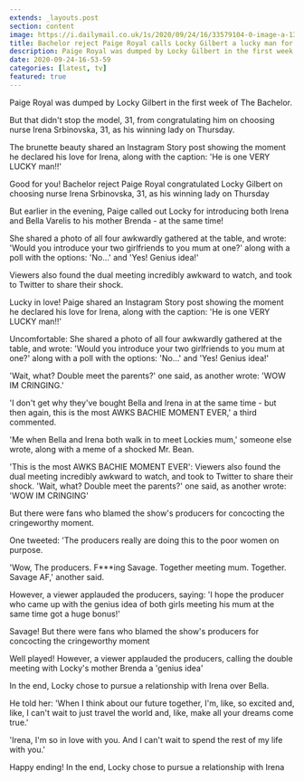 ```yaml
---
extends: _layouts.post
section: content
image: https://i.dailymail.co.uk/1s/2020/09/24/16/33579104-0-image-a-136_1600960775795.jpg 
title: Bachelor reject Paige Royal calls Locky Gilbert a lucky man for choosing Irena Srbinovska 
description: Paige Royal was dumped by Locky Gilbert in the first week of The Bachelor. 
date: 2020-09-24-16-53-59 
categories: [latest, tv] 
featured: true 
--- 
```

Paige Royal was dumped by Locky Gilbert in the first week of The Bachelor.

But that didn't stop the model, 31, from congratulating him on choosing nurse Irena Srbinovska, 31, as his winning lady on Thursday.

The brunette beauty shared an Instagram Story post showing the moment he declared his love for Irena, along with the caption: 'He is one VERY LUCKY man!!'

Good for you! Bachelor reject Paige Royal congratulated Locky Gilbert on choosing nurse Irena Srbinovska, 31, as his winning lady on Thursday

But earlier in the evening, Paige called out Locky for introducing both Irena and Bella Varelis to his mother Brenda - at the same time! 

She shared a photo of all four awkwardly gathered at the table, and wrote: 'Would you introduce your two girlfriends to you mum at one?' along with a poll with the options: 'No...' and 'Yes! Genius idea!' 

Viewers also found the dual meeting incredibly awkward to watch, and took to Twitter to share their shock.

Lucky in love! Paige shared an Instagram Story post showing the moment he declared his love for Irena, along with the caption: 'He is one VERY LUCKY man!!'

Uncomfortable: She shared a photo of all four awkwardly gathered at the table, and wrote: 'Would you introduce your two girlfriends to you mum at one?' along with a poll with the options: 'No...' and 'Yes! Genius idea!' 

'Wait, what? Double meet the parents?' one said, as another wrote: 'WOW IM CRINGING.'

'I don't get why they've bought Bella and Irena in at the same time - but then again, this is the most AWKS BACHIE MOMENT EVER,' a third commented.

'Me when Bella and Irena both walk in to meet Lockies mum,' someone else wrote, along with a meme of a shocked Mr. Bean.







'This is the most AWKS BACHIE MOMENT EVER': Viewers also found the dual meeting incredibly awkward to watch, and took to Twitter to share their shock. 'Wait, what? Double meet the parents?' one said, as another wrote: 'WOW IM CRINGING'

But there were fans who blamed the show's producers for concocting the cringeworthy moment.

One tweeted: 'The producers really are doing this to the poor women on purpose.  

'Wow, The producers. F***ing Savage. Together meeting mum. Together. Savage AF,' another said. 

However, a viewer applauded the producers, saying: 'I hope the producer who came up with the genius idea of both girls meeting his mum at the same time got a huge bonus!'



Savage! But there were fans who blamed the show's producers for concocting the cringeworthy moment

Well played! However, a viewer applauded the producers, calling the double meeting with Locky's mother Brenda a 'genius idea'

In the end, Locky chose to pursue a relationship with Irena over Bella.

He told her: 'When I think about our future together, I'm, like, so excited and, like, I can't wait to just travel the world and, like, make all your dreams come true.'

'Irena, I'm so in love with you. And I can't wait to spend the rest of my life with you.'

Happy ending! In the end, Locky chose to pursue a relationship with Irena

